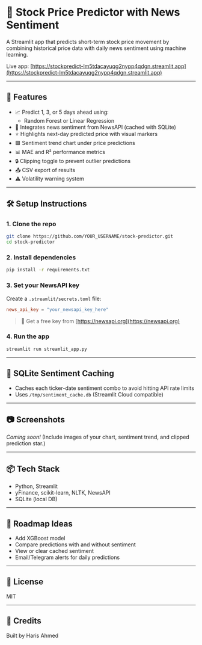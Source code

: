 # 🧠 Stock Price Predictor with News Sentiment

A Streamlit app that predicts short-term stock price movement by combining historical price data with daily news sentiment using machine learning.

Live app: [https://stockpredict-lm5tdacayuqg2nypp4qdgn.streamlit.app](https://stockpredict-lm5tdacayuqg2nypp4qdgn.streamlit.app)

---

## 🚀 Features

- 📈 Predict 1, 3, or 5 days ahead using:
  - Random Forest or Linear Regression
- 🧠 Integrates news sentiment from NewsAPI (cached with SQLite)
- ⭐️ Highlights next-day predicted price with visual markers
- 🟪 Sentiment trend chart under price predictions
- 📊 MAE and R² performance metrics
- 🔒 Clipping toggle to prevent outlier predictions
- 📤 CSV export of results
- ⚠️ Volatility warning system

---

## 🛠️ Setup Instructions

### 1. Clone the repo
```bash
git clone https://github.com/YOUR_USERNAME/stock-predictor.git
cd stock-predictor
```

### 2. Install dependencies
```bash
pip install -r requirements.txt
```

### 3. Set your NewsAPI key
Create a `.streamlit/secrets.toml` file:
```toml
news_api_key = "your_newsapi_key_here"
```

> 🔑 Get a free key from [https://newsapi.org](https://newsapi.org)

### 4. Run the app
```bash
streamlit run streamlit_app.py
```

---

## 💾 SQLite Sentiment Caching
- Caches each ticker-date sentiment combo to avoid hitting API rate limits
- Uses `/tmp/sentiment_cache.db` (Streamlit Cloud compatible)

---

## 📷 Screenshots

*Coming soon!* (Include images of your chart, sentiment trend, and clipped prediction star.)

---

## 📦 Tech Stack
- Python, Streamlit
- yFinance, scikit-learn, NLTK, NewsAPI
- SQLite (local DB)

---

## 📌 Roadmap Ideas

- Add XGBoost model
- Compare predictions with and without sentiment
- View or clear cached sentiment
- Email/Telegram alerts for daily predictions

---

## 📄 License
MIT

---

## 🙌 Credits
Built by Haris Ahmed


